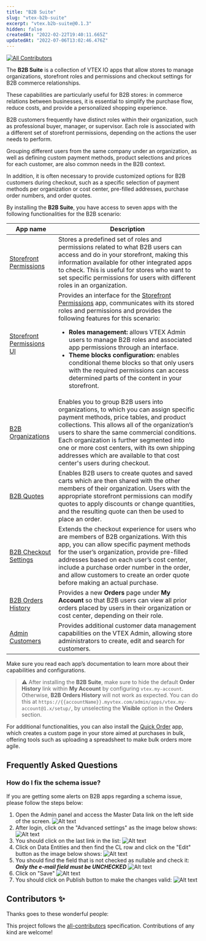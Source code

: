 ```yaml
---
title: "B2B Suite"
slug: "vtex-b2b-suite"
excerpt: "vtex.b2b-suite@0.1.3"
hidden: false
createdAt: "2022-02-22T19:40:11.665Z"
updatedAt: "2022-07-06T13:02:46.476Z"
---
```

<!-- DOCS-IGNORE:start -->
<!-- ALL-CONTRIBUTORS-BADGE:START - Do not remove or modify this section -->

[![All Contributors](https://img.shields.io/badge/all_contributors-0-orange.svg?style=flat-square)](#contributors-)

<!-- ALL-CONTRIBUTORS-BADGE:END -->
<!-- DOCS-IGNORE:end -->

The **B2B Suite** is a collection of VTEX IO apps that allow stores to manage organizations, storefront roles and permissions and checkout settings for B2B commerce relationships.

These capabilities are particularly useful for B2B stores: in commerce relations between businesses, it is essential to simplify the purchase flow, reduce costs, and provide a personalized shopping experience.

B2B customers frequently have distinct roles within their organization, such as professional buyer, manager, or supervisor. Each role is associated with a different set of storefront permissions, depending on the actions the user needs to perform.

Grouping different users from the same company under an organization, as well as defining custom payment methods, product selections and prices for each customer, are also common needs in the B2B context.

In addition, it is often necessary to provide customized options for B2B customers during checkout, such as a specific selection of payment methods per organization or cost center, pre-filled addresses, purchase order numbers, and order quotes.

By installing the **B2B Suite**, you have access to seven apps with the following functionalities for the B2B scenario:

| **App name** | **Description** |
|--|--|
| [Storefront Permissions](https://developers.vtex.com/vtex-developer-docs/docs/vtex-storefront-permissions) | Stores a predefined set of roles and permissions related to what B2B users can access and do in your storefront, making this information available for other integrated apps to check. This is useful for stores who want to set specific permissions for users with different roles in an organization. |
| [Storefront Permissions UI](https://developers.vtex.com/vtex-developer-docs/docs/vtex-storefront-permissions-ui) | Provides an interface for the [Storefront Permissions](https://developers.vtex.com/vtex-developer-docs/docs/vtex-storefront-permissions) app, communicates with its stored roles and permissions and provides the following features for this scenario: <ul><li><strong>Roles management:</strong> allows VTEX Admin users to manage B2B roles and associated app permissions through an interface.</li>  <li><strong>Theme blocks configuration:</strong> enables conditional theme blocks so that only users with the required permissions can access determined parts of the content in your storefront.</li></ul> |
| [B2B Organizations](https://developers.vtex.com/vtex-developer-docs/docs/vtex-b2b-organizations) | Enables you to group B2B users into organizations, to which you can assign specific payment methods, price tables, and product collections. This allows all of the organization’s users to share the same commercial conditions. Each organization is further segmented into one or more cost centers, with its own shipping addresses which are available to that cost center's users during checkout. |
| [B2B Quotes](https://developers.vtex.com/vtex-developer-docs/docs/vtex-b2b-quotes) | Enables B2B users to create quotes and saved carts which are then shared with the other members of their organization. Users with the appropriate storefront permissions can modify quotes to apply discounts or change quantities, and the resulting quote can then be used to place an order. |
| [B2B Checkout Settings](https://developers.vtex.com/vtex-developer-docs/docs/vtex-b2b-checkout-settings) | Extends the checkout experience for users who are members of B2B organizations. With this app, you can allow specific payment methods for the user’s organization, provide pre-filled addresses based on each user’s cost center, include a purchase order number in the order, and allow customers to create an order quote before making an actual purchase. |
| [B2B Orders History](https://github.com/vtex-apps/b2b-orders-history) | Provides a new **Orders** page under **My Account** so that B2B users can view all prior orders placed by users in their organization or cost center, depending on their role. |
| [Admin Customers](https://developers.vtex.com/vtex-developer-docs/docs/vtex-admin-customers) | Provides additional customer data management capabilities on the VTEX Admin, allowing store administrators to create, edit and search for customers. |

Make sure you read each app’s documentation to learn more about their capabilities and configurations.

> ⚠️ After installing the **B2B Suite**, make sure to hide the default **Order History** link within **My Account** by configuring `vtex.my-account`. Otherwise, **B2B Orders History** will not work as expected. You can do this at `https://{{accountName}}.myvtex.com/admin/apps/vtex.my-account@1.x/setup/`, by unselecting the **Visible** option in the **Orders** section.

For additional functionalities, you can also install the [Quick Order](https://developers.vtex.com/vtex-developer-docs/docs/vtex-quickorder) app, which creates a custom page in your store aimed at purchases in bulk, offering tools such as uploading a spreadsheet to make bulk orders more agile.

## Frequently Asked Questions

### How do I fix the schema issue?

If you are getting some alerts on B2B apps regarding a schema issue, please follow the steps below:

1) Open the Admin panel and access the Master Data link on the left side of the screen.
   ![Alt text](https://raw.githubusercontent.com/vtex-apps/b2b-suite/main/docs/assets/schema-1.png "First step")
2) After login, click on the "Advanced settings" as the image below shows:
   ![Alt text](https://raw.githubusercontent.com/vtex-apps/b2b-suite/main/docs/assets/schema-2.png "Second step")
3) You should click on the last link in the list:
   ![Alt text](https://raw.githubusercontent.com/vtex-apps/b2b-suite/main/docs/assets/schema-3.png "Third step")
4) Click on Data Entities and then find the CL row and click on the "Edit" button as the image below shows:
   ![Alt text](https://raw.githubusercontent.com/vtex-apps/b2b-suite/main/docs/assets/schema-4.png "Fourth step")
5) You should find the field that is not checked as nullable and check it: ***Only the e-mail field must be UNCHECKED***
   ![Alt text](https://raw.githubusercontent.com/vtex-apps/b2b-suite/main/docs/assets/schema-5.png "Fifth step")
6) Click on "Save"
  ![Alt text](https://raw.githubusercontent.com/vtex-apps/b2b-suite/main/docs/assets/schema-6.png "Sixth step")
7) You should click on Publish button to make the changes valid:
   ![Alt text](https://raw.githubusercontent.com/vtex-apps/b2b-suite/main/docs/assets/schema-7.png "Seventh step")

<!-- DOCS-IGNORE:start -->

## Contributors ✨

Thanks goes to these wonderful people:

<!-- ALL-CONTRIBUTORS-LIST:START - Do not remove or modify this section -->
<!-- prettier-ignore-start -->
<!-- markdownlint-disable -->
<!-- markdownlint-enable -->
<!-- prettier-ignore-end -->

<!-- ALL-CONTRIBUTORS-LIST:END -->

This project follows the [all-contributors](https://github.com/all-contributors/all-contributors) specification. Contributions of any kind are welcome!

<!-- DOCS-IGNORE:end -->